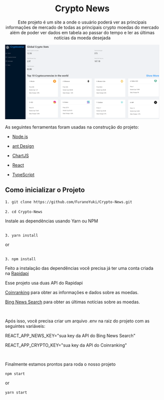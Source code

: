 
<h1  align="center">Crypto News</h1>


<p  align="center">Este projeto é um site a onde o usuário poderá ver as principais informações de mercado de todas as principais crypto moedas do mercado além de poder ver dados em tabela ao passar do tempo e ler as últimas notícias da moeda desejada
</p>

<img src="src/images/project.png" alt="imagem do projeto crypto news" />

As seguintes ferramentas foram usadas na construção do projeto:
  

-  [Node.js](https://nodejs.org/en/)

-  [ant Design](https://ant.design/)

-  [ChartJS](https://www.chartjs.org/)

-  [React](https://pt-br.reactjs.org/)

-  [TypeScript](https://www.typescriptlang.org/)

  

<h2>Como inicializar o Projeto</h2>

  
```
1. git clone https://github.com/FuranoYuki/Crypto-News.git

2. cd Crypto-News
```
  

Instale as dependências usando Yarn ou NPM

  ```

3. yarn install

  ```

or

```

3. npm install

```
  

Feito a instalação das dependências você precisa já ter uma conta criada na [Rapidapi](https://rapidapi.com/)

  
Esse projeto usa duas API do Rapidapi


[Coinranking](https://rapidapi.com/Coinranking/api/coinranking1/) para obter as informações e dados sobre as moedas.

[Bing News Search](https://rapidapi.com/microsoft-azure-org-microsoft-cognitive-services/api/bing-news-search1/) para obter as últimas notícias sobre as moedas.

<br/>

Após isso, você precisa criar um arquivo .env na raiz do projeto com as seguintes variáveis:

  

REACT_APP_NEWS_KEY="sua key da API do Bing News Search"

REACT_APP_CRYPTO_KEY="sua key da API do Coinranking"

<br/>

Finalmente estamos prontos para roda o nosso projeto
```
npm start
```
or
```
yarn start
````
